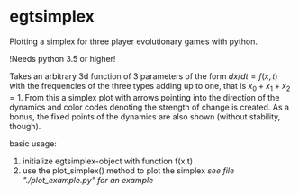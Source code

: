 # egtsimplex
Plotting a simplex for three player evolutionary games with python.

!Needs python 3.5 or higher!

Takes an arbitrary 3d function of 3 parameters of the form
$dx/dt=f(x,t)$ with the frequencies of the three types adding up to
one, that is $x_0+x_1+x_2=1$. From this a simplex plot with arrows 
pointing into the direction of the dynamics and color codes 
denoting the strength of change is created. As a bonus, the fixed
points of the dynamics are also shown (without stability, though).

basic usage:
1. initialize egtsimplex-object with function f(x,t)
2. use the plot_simplex() method to plot the simplex
*see file "./plot_example.py" for an example*



